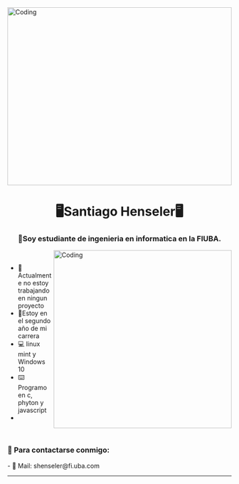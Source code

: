 <img align="center" alt="Coding" width="100%" height="400" src="https://media.giphy.com/media/eCqFYAVjjDksg/giphy.gif">

<h1 align="center">🖥️Santiago Henseler🖥️</h1>
<h3 align="center">📝Soy estudiante de ingenieria en informatica en la FIUBA.</h3>

<img align="right" alt="Coding" width="400" src="https://gotoclient.com/wp-content/uploads/2019/10/marketing-gif-2-1.gif">

<br />

- 💼 Actualmente no estoy trabajando en ningun proyecto
- 📝Estoy en el segundo año de mi carrera
- 💻 linux mint y Windows 10
- ⌨️ Programo en c, phyton y javascript
- 

<br />


<h3 align="left">💬 Para contactarse conmigo:</h3>
- 📧 Mail: shenseler@fi.uba.com
<p align="left">
</p>
<hr />


